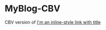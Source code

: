 # MyBlog-CBV

CBV version of [I'm an inline-style link with title]((https://github.com/Belalsalah74/MyBlog) "MyBlog")
